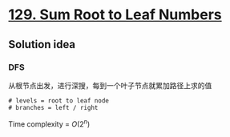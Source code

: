 # [129. Sum Root to Leaf Numbers](https://leetcode.com/problems/sum-root-to-leaf-numbers/)

## Solution idea

### DFS
从根节点出发，进行深搜，每到一个叶子节点就累加路径上求的值
```
# levels = root to leaf node
# branches = left / right
```

Time complexity = $O(2^n)$